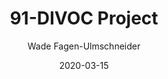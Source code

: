 ---
title: 91-DIVOC Project

external-url: https://91-divoc.com/pages/covid-visualization/
external-img: /static/images/91-divoc.png

date: 2020-03-15
updateNote: Updated daily with the latest COVID-19 data.  Used by multiple governors; featured in Popular Mechanics, The Washington Post, Gizmodo, and others.

author:
- Wade Fagen-Ulmschneider
---